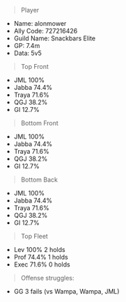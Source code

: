> Player

- Name: alonmower
- Ally Code: 727216426
- Guild Name: Snackbars Elite
- GP: 7.4m
- Data: 5v5

> Top Front

- JML 100%
- Jabba 74.4%
- Traya 71.6%
- QGJ 38.2%
- GI 12.7%

> Bottom Front

- JML 100%
- Jabba 74.4%
- Traya 71.6%
- QGJ 38.2%
- GI 12.7%

> Bottom Back

- JML 100%
- Jabba 74.4%
- Traya 71.6%
- QGJ 38.2%
- GI 12.7%

> Top Fleet

- Lev 100% 2 holds
- Prof 74.4% 1 holds
- Exec 71.6% 0 holds

> Offense struggles:

- GG 3 fails (vs Wampa, Wampa, JML)